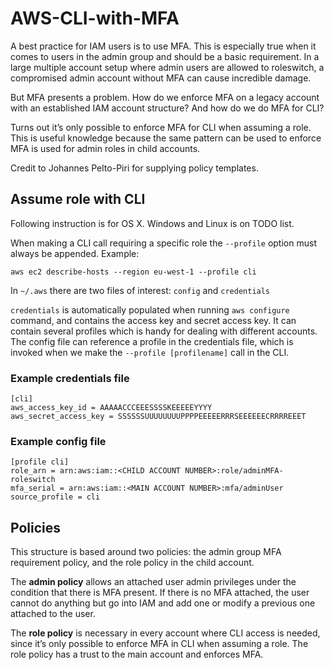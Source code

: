 # AWS-CLI-with-MFA
A best practice for IAM users is to use MFA. This is especially true when it comes to users in the admin group and should be a basic requirement. In a large multiple account setup where admin users are allowed to roleswitch, a compromised admin account without MFA can cause incredible damage. 

But MFA presents a problem. How do we enforce MFA on a legacy account with an established IAM account structure? And how do we do MFA for CLI?

Turns out it’s only possible to enforce MFA for CLI when assuming a role. This is useful knowledge because the same pattern can be used to enforce MFA is used for admin roles in child accounts.

Credit to Johannes Pelto-Piri for supplying policy templates.

## Assume role with CLI
Following instruction is for OS X. Windows and Linux is on TODO list.

When making a CLI call requiring a specific role the `--profile` option must always be appended. 
Example:

```
aws ec2 describe-hosts --region eu-west-1 --profile cli
```

In `~/.aws` there are two files of interest: `config` and `credentials`

`credentials` is automatically populated when running `aws configure` command, and contains the access key and secret access key. It can contain several profiles which is handy for dealing with different accounts. The config file can reference a profile in the credentials file, which is invoked when we make the `--profile [profilename]` call in the CLI.

### Example credentials file
```
[cli]
aws_access_key_id = AAAAACCCEEESSSSKEEEEEYYYY
aws_secret_access_key = SSSSSSUUUUUUUUPPPPEEEEERRRSEEEEEECRRRREEET
```

### Example config file
```
[profile cli]
role_arn = arn:aws:iam::<CHILD ACCOUNT NUMBER>:role/adminMFA-roleswitch
mfa_serial = arn:aws:iam::<MAIN ACCOUNT NUMBER>:mfa/adminUser
source_profile = cli
```

## Policies
This structure is based around two policies: the admin group MFA requirement policy, and the role policy in the child account. 

The **admin policy** allows an attached user admin privileges under the condition that there is MFA present. If there is no MFA attached, the user cannot do anything but go into IAM and add one or modify a previous one attached to the user. 

The **role policy** is necessary in every account where CLI access is needed, since it’s only possible to enforce MFA in CLI when assuming a role. The role policy has a trust to the main account and enforces MFA. 
